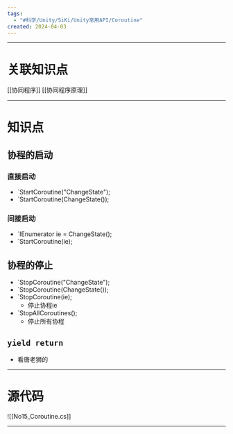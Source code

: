 ```yaml
---
tags:
  - "#科学/Unity/SiKi/Unity常用API/Coroutine"
created: 2024-04-03
---
```


---
# 关联知识点

[[协同程序]] [[协同程序原理]]

---
# 知识点

## 协程的启动
### 直接启动

- `StartCoroutine("ChangeState");
- `StartCoroutine(ChangeState());
### 间接启动

- `IEnumerator ie = ChangeState();
- `StartCoroutine(ie);
## 协程的停止

- `StopCoroutine("ChangeState");
- `StopCoroutine(ChangeState());
- `StopCoroutine(ie);
	- 停止协程ie
- `StopAllCoroutines();
	- 停止所有协程
## `yield return`

- 看唐老狮的

---
# 源代码

![[No15_Coroutine.cs]]

---